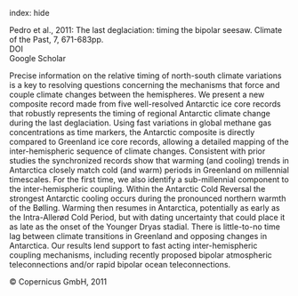 index: hide

<div class="Citation">

  <div class="Citation-body">
    <div class="Citation-text">Pedro et al., 2011: The last deglaciation: timing the bipolar seesaw. <span class="Article-journal">Climate of the Past, </span><span class="Article-volume">7, </span>671-683pp.</div>
    <div class="Citation-links">
      <div class="CitationLink" data-href="https://doi.org/10.5194/cp-7-671-2011">
        <div class="CitationLink-icon CitationLink-Doi"></div>
        <div class="CitationLink-text">DOI</div>
      </div>
      <div class="CitationLink" data-href="https://scholar.google.com/scholar?q=10.5194/cp-7-671-2011">
        <div class="CitationLink-icon CitationLink-Scholar"></div>
        <div class="CitationLink-text">Google Scholar</div>
      </div>
    </div>
  </div>
</div>

Precise information on the relative timing of north-south climate variations is a key to resolving questions concerning the mechanisms that force and couple climate changes between the hemispheres. We present a new composite record made from five well-resolved Antarctic ice core records that robustly represents the timing of regional Antarctic climate change during the last deglaciation. Using fast variations in global methane gas concentrations as time markers, the Antarctic composite is directly compared to Greenland ice core records, allowing a detailed mapping of the inter-hemispheric sequence of climate changes. Consistent with prior studies the synchronized records show that warming (and cooling) trends in Antarctica closely match cold (and warm) periods in Greenland on millennial timescales. For the first time, we also identify a sub-millennial component to the inter-hemispheric coupling. Within the Antarctic Cold Reversal the strongest Antarctic cooling occurs during the pronounced northern warmth of the Bølling. Warming then resumes in Antarctica, potentially as early as the Intra-Allerød Cold Period, but with dating uncertainty that could place it as late as the onset of the Younger Dryas stadial. There is little-to-no time lag between climate transitions in Greenland and opposing changes in Antarctica. Our results lend support to fast acting inter-hemispheric coupling mechanisms, including recently proposed bipolar atmospheric teleconnections and/or rapid bipolar ocean teleconnections.

<div class="Citation-copy">
&copy; Copernicus GmbH, 2011
</div>